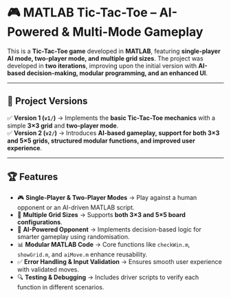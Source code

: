 # 🎮 MATLAB Tic-Tac-Toe – AI-Powered & Multi-Mode Gameplay  

This is a **Tic-Tac-Toe game** developed in **MATLAB**, featuring **single-player AI mode, two-player mode, and multiple grid sizes**. The project was developed in **two iterations**, improving upon the initial version with **AI-based decision-making, modular programming, and an enhanced UI**.

---

## 🚀 Project Versions
✅ **Version 1 (`v1/`)** → Implements the **basic Tic-Tac-Toe mechanics** with a simple **3×3 grid** and **two-player mode**.  
✅ **Version 2 (`v2/`)** → Introduces **AI-based gameplay, support for both 3×3 and 5×5 grids, structured modular functions, and improved user experience**.

---

## 🏆 Features
- 🎮 **Single-Player & Two-Player Modes** → Play against a human opponent or an AI-driven MATLAB script.  
- 🔢 **Multiple Grid Sizes** → Supports **both 3×3 and 5×5 board configurations**.  
- 🤖 **AI-Powered Opponent** → Implements decision-based logic for smarter gameplay using randomisation.
- 📊 **Modular MATLAB Code** → Core functions like `checkWin.m`, `showGrid.m`, and `aiMove.m` enhance reusability.  
- ✅ **Error Handling & Input Validation** → Ensures smooth user experience with validated moves.  
- 🔍 **Testing & Debugging** → Includes driver scripts to verify each function in different scenarios.  
